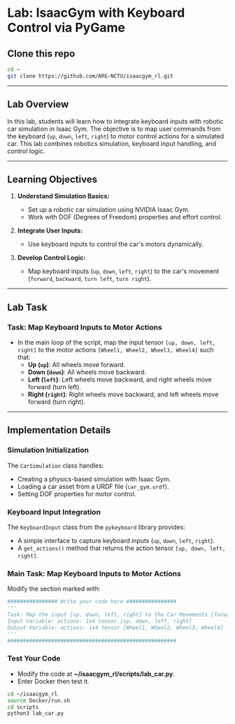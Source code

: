 # Lab: IsaacGym with Keyboard Control via PyGame

## Clone this repo
```bash
cd ~
git clone https://github.com/ARG-NCTU/isaacgym_rl.git
```
---

## Lab Overview

In this lab, students will learn how to integrate keyboard inputs with robotic car simulation in Isaac Gym. The objective is to map user commands from the keyboard (`up`, `down`, `left`, `right`) to motor control actions for a simulated car. This lab combines robotics simulation, keyboard input handling, and control logic.

---

## Learning Objectives

1. **Understand Simulation Basics:**
   - Set up a robotic car simulation using NVIDIA Isaac Gym.
   - Work with DOF (Degrees of Freedom) properties and effort control.

2. **Integrate User Inputs:**
   - Use keyboard inputs to control the car's motors dynamically.

3. **Develop Control Logic:**
   - Map keyboard inputs (`up`, `down`, `left`, `right`) to the car's movement (`forward`, `backward`, `turn left`, `turn right`).

---

## Lab Task

### Task: Map Keyboard Inputs to Motor Actions

- In the main loop of the script, map the input tensor `[up, down, left, right]` to the motor actions `[Wheel1, Wheel2, Wheel3, Wheel4]` such that:
  - **Up (`up`)**: All wheels move forward.
  - **Down (`down`)**: All wheels move backward.
  - **Left (`left`)**: Left wheels move backward, and right wheels move forward (turn left).
  - **Right (`right`)**: Right wheels move backward, and left wheels move forward (turn right).

---

## Implementation Details

### Simulation Initialization

The `CarSimulation` class handles:
- Creating a physics-based simulation with Isaac Gym.
- Loading a car asset from a URDF file (`car_gym.urdf`).
- Setting DOF properties for motor control.

### Keyboard Input Integration

The `KeyboardInput` class from the `pykeyboard` library provides:
- A simple interface to capture keyboard inputs (`up`, `down`, `left`, `right`).
- A `get_actions()` method that returns the action tensor `[up, down, left, right]`.

### Main Task: Map Keyboard Inputs to Motor Actions

Modify the section marked with:

```python
################ Write your code here ################
'''
Task: Map the input [up, down, left, right] to the Car Movements [forward, backward, left, right]
Input Variable: actions: 1x4 tensor [up, down, left, right]
Output Variable: actions: 1x4 tensor [Wheel1, Wheel2, Wheel3, Wheel4]
'''
######################################################
```

### Test Your Code
- Modify the code at **~/isaacgym_rl/scripts/lab_car.py**.
- Enter Docker then test it.
```bash
cd ~/isaacgym_rl
source Docker/run.sh
cd scripts
python3 lab_car.py
```
